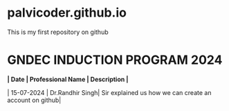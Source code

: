 # palvicoder.github.io
This is my first repository on github
	
# GNDEC INDUCTION PROGRAM 2024

 **| Date | Professional Name | Description |**

| 15-07-2024 | Dr.Randhir Singh| Sir explained us how we can create an account on github|

